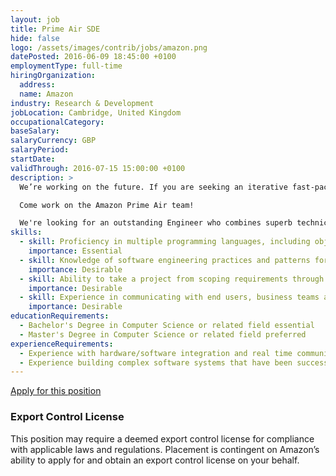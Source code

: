 ```yaml
---
layout: job
title: Prime Air SDE
hide: false
logo: /assets/images/contrib/jobs/amazon.png
datePosted: 2016-06-09 18:45:00 +0100
employmentType: full-time
hiringOrganization:
  address:
  name: Amazon
industry: Research & Development
jobLocation: Cambridge, United Kingdom
occupationalCategory:
baseSalary:
salaryCurrency: GBP
salaryPeriod:
startDate:
validThrough: 2016-07-15 15:00:00 +0100
description: >
  We’re working on the future. If you are seeking an iterative fast-paced environment where you can drive innovation, apply state-of-the-art technologies to solve extreme-scale real world delivery challenges, and provide visible benefit to end-users, this is your opportunity.

  Come work on the Amazon Prime Air team!

  We're looking for an outstanding Engineer who combines superb technical, research and analytical capabilities with a demonstrated ability to get the right things done quickly and effectively. This person must be comfortable working with a team of top-notch developers and collaborating with our research teams. We’re looking for someone who innovates and loves solving hard problems. You will work hard, have fun, and of course, make history!
skills:
  - skill: Proficiency in multiple programming languages, including object-oriented languages
    importance: Essential
  - skill: Knowledge of software engineering practices and patterns for the full software/hardware/networks development life cycle, including coding standards, code reviews, source control management, build processes, testing and livesite operations
    importance: Desirable
  - skill: Ability to take a project from scoping requirements through actual launch and SLA-driven operations of the project
    importance: Desirable
  - skill: Experience in communicating with end users, business teams and management to collect requirements and describe product features and technical designs
    importance: Desirable
educationRequirements:
  - Bachelor's Degree in Computer Science or related field essential
  - Master's Degree in Computer Science or related field preferred
experienceRequirements:
  - Experience with hardware/software integration and real time communication systems
  - Experience building complex software systems that have been successfully delivered to customers at scale
---
```

[Apply for this position](https://www.amazon.jobs/en/jobs/401759)

### Export Control License
This position may require a deemed export control license for compliance with applicable laws and regulations. Placement is contingent on Amazon’s ability to apply for and obtain an export control license on your behalf.
